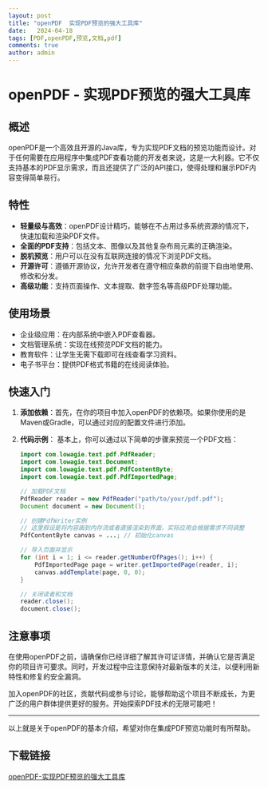 ```yaml
---
layout: post
title: "openPDF  实现PDF预览的强大工具库"
date:   2024-04-18
tags: [PDF,openPDF,预览,文档,pdf]
comments: true
author: admin
---
```

# openPDF - 实现PDF预览的强大工具库

## 概述

openPDF是一个高效且开源的Java库，专为实现PDF文档的预览功能而设计。对于任何需要在应用程序中集成PDF查看功能的开发者来说，这是一大利器。它不仅支持基本的PDF显示需求，而且还提供了广泛的API接口，使得处理和展示PDF内容变得简单易行。

## 特性

- **轻量级与高效**：openPDF设计精巧，能够在不占用过多系统资源的情况下，快速加载和渲染PDF文件。
- **全面的PDF支持**：包括文本、图像以及其他复杂布局元素的正确渲染。
- **脱机预览**：用户可以在没有互联网连接的情况下浏览PDF文档。
- **开源许可**：遵循开源协议，允许开发者在遵守相应条款的前提下自由地使用、修改和分发。
- **高级功能**：支持页面操作、文本提取、数字签名等高级PDF处理功能。
  
## 使用场景

- 企业级应用：在内部系统中嵌入PDF查看器。
- 文档管理系统：实现在线预览PDF文档的能力。
- 教育软件：让学生无需下载即可在线查看学习资料。
- 电子书平台：提供PDF格式书籍的在线阅读体验。

## 快速入门

1. **添加依赖**：首先，在你的项目中加入openPDF的依赖项。如果你使用的是Maven或Gradle，可以通过对应的配置文件进行添加。
   
2. **代码示例**：
   基本上，你可以通过以下简单的步骤来预览一个PDF文档：
   ```java
   import com.lowagie.text.pdf.PdfReader;
   import com.lowagie.text.Document;
   import com.lowagie.text.pdf.PdfContentByte;
   import com.lowagie.text.pdf.PdfImportedPage;
   
   // 加载PDF文档
   PdfReader reader = new PdfReader("path/to/your/pdf.pdf");
   Document document = new Document();
   
   // 创建PdfWriter实例
   // 这里假设是将内容画到内存流或者直接渲染到界面，实际应用会根据需求不同调整
   PdfContentByte canvas = ...; // 初始化canvas
   
   // 导入页面并显示
   for (int i = 1; i <= reader.getNumberOfPages(); i++) {
       PdfImportedPage page = writer.getImportedPage(reader, i);
       canvas.addTemplate(page, 0, 0);
   }
   
   // 关闭读者和文档
   reader.close();
   document.close();
   ```

## 注意事项

在使用openPDF之前，请确保你已经详细了解其许可证详情，并确认它是否满足你的项目许可要求。同时，开发过程中应注意保持对最新版本的关注，以便利用新特性和修复的安全漏洞。

加入openPDF的社区，贡献代码或参与讨论，能够帮助这个项目不断成长，为更广泛的用户群体提供更好的服务。开始探索PDF技术的无限可能吧！

---

以上就是关于openPDF的基本介绍，希望对你在集成PDF预览功能时有所帮助。

## 下载链接

[openPDF-实现PDF预览的强大工具库](https://pan.quark.cn/s/a0f3c0d5980f)